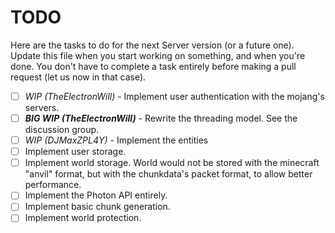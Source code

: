 # TODO
Here are the tasks to do for the next Server version (or a future one). Update this file when you start working on something,
and when you're done. You don't have to complete a task entirely before making a pull request (let us now in that case).
- [ ] *WIP (TheElectronWill)* - Implement user authentication with the mojang's servers.
- [ ] ***BIG WIP (TheElectronWill)*** - Rewrite the threading model. See the discussion group.
- [ ] *WIP (DJMaxZPL4Y)* - Implement the entities
- [ ] Implement user storage.
- [ ] Implement world storage. World would not be stored with the minecraft "anvil" format, but with the chunkdata's packet format, to allow better performance.
- [ ] Implement the Photon API entirely.
- [ ] Implement basic chunk generation.
- [ ] Implement world protection.
